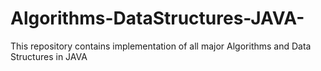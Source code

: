 # Algorithms-DataStructures-JAVA-
This repository contains implementation of all major Algorithms and Data Structures in JAVA
